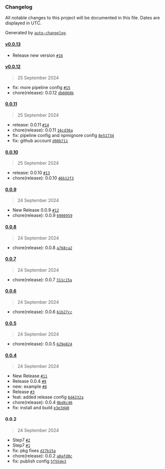 ### Changelog

All notable changes to this project will be documented in this file. Dates are displayed in UTC.

Generated by [`auto-changelog`](https://github.com/CookPete/auto-changelog).

#### [v0.0.13](https://github.com/nicolas-camacho/awesome-numbers/compare/v0.0.12...v0.0.13)

- Release new version [`#16`](https://github.com/nicolas-camacho/awesome-numbers/pull/16)

#### [v0.0.12](https://github.com/nicolas-camacho/awesome-numbers/compare/0.0.11...v0.0.12)

> 25 September 2024

- fix: more pipeline config [`#15`](https://github.com/nicolas-camacho/awesome-numbers/pull/15)
- chore(release): 0.0.12 [`db6068b`](https://github.com/nicolas-camacho/awesome-numbers/commit/db6068b541011f657bbce444601a8edbe69f0122)

#### [0.0.11](https://github.com/nicolas-camacho/awesome-numbers/compare/0.0.10...0.0.11)

> 25 September 2024

- release: 0.0.11 [`#14`](https://github.com/nicolas-camacho/awesome-numbers/pull/14)
- chore(release): 0.0.11 [`16cd36a`](https://github.com/nicolas-camacho/awesome-numbers/commit/16cd36a17691b45eb6b546e3473d8229df16df0d)
- fix: pipeline config and npmignore config [`8e51734`](https://github.com/nicolas-camacho/awesome-numbers/commit/8e51734142b11df54fcb0182b7b197c204d67575)
- fix: github account [`d98b711`](https://github.com/nicolas-camacho/awesome-numbers/commit/d98b7112416102c2e76e345d7cce25ad600bb286)

#### [0.0.10](https://github.com/nicolas-camacho/awesome-numbers/compare/0.0.9...0.0.10)

> 25 September 2024

- release: 0.0.10 [`#13`](https://github.com/nicolas-camacho/awesome-numbers/pull/13)
- chore(release): 0.0.10 [`46b12f3`](https://github.com/nicolas-camacho/awesome-numbers/commit/46b12f3ff1fb9b90100d58a4795522a8e9854c27)

#### [0.0.9](https://github.com/nicolas-camacho/awesome-numbers/compare/0.0.8...0.0.9)

> 24 September 2024

- New Release 0.0.9 [`#12`](https://github.com/nicolas-camacho/awesome-numbers/pull/12)
- chore(release): 0.0.9 [`6986959`](https://github.com/nicolas-camacho/awesome-numbers/commit/6986959ac22c63e4dcd05380d7305820a54a0f5a)

#### [0.0.8](https://github.com/nicolas-camacho/awesome-numbers/compare/0.0.7...0.0.8)

> 24 September 2024

- chore(release): 0.0.8 [`a768ca2`](https://github.com/nicolas-camacho/awesome-numbers/commit/a768ca287f853b9e27f7ce41aa79bb544b563320)

#### [0.0.7](https://github.com/nicolas-camacho/awesome-numbers/compare/0.0.6...0.0.7)

> 24 September 2024

- chore(release): 0.0.7 [`311c15a`](https://github.com/nicolas-camacho/awesome-numbers/commit/311c15a9c278c52a62bce6e8acb78434f9a9d93e)

#### [0.0.6](https://github.com/nicolas-camacho/awesome-numbers/compare/0.0.5...0.0.6)

> 24 September 2024

- chore(release): 0.0.6 [`61b27cc`](https://github.com/nicolas-camacho/awesome-numbers/commit/61b27cc2344e53270ddc9dccf27ca1cb63eea894)

#### [0.0.5](https://github.com/nicolas-camacho/awesome-numbers/compare/0.0.4...0.0.5)

> 24 September 2024

- chore(release): 0.0.5 [`629e824`](https://github.com/nicolas-camacho/awesome-numbers/commit/629e82479235923cbf67f63143d93c625f9ad3b7)

#### [0.0.4](https://github.com/nicolas-camacho/awesome-numbers/compare/0.0.2...0.0.4)

> 24 September 2024

- New Release [`#11`](https://github.com/nicolas-camacho/awesome-numbers/pull/11)
- Release 0.0.4 [`#9`](https://github.com/nicolas-camacho/awesome-numbers/pull/9)
- new: example [`#8`](https://github.com/nicolas-camacho/awesome-numbers/pull/8)
- Release [`#3`](https://github.com/nicolas-camacho/awesome-numbers/pull/3)
- feat: added release config [`6d4232a`](https://github.com/nicolas-camacho/awesome-numbers/commit/6d4232ae78674352af357700273490d453536363)
- chore(release): 0.0.4 [`0bd6c46`](https://github.com/nicolas-camacho/awesome-numbers/commit/0bd6c46c72380add4fe1d3f432deba51ed2219bb)
- fix: install and build [`e3e3d40`](https://github.com/nicolas-camacho/awesome-numbers/commit/e3e3d404ef39b76bf16b478bf7b41a7c0c70cf9a)

#### 0.0.2

> 24 September 2024

- Step7 [`#2`](https://github.com/nicolas-camacho/awesome-numbers/pull/2)
- Step7 [`#1`](https://github.com/nicolas-camacho/awesome-numbers/pull/1)
- fix: pkg fixes [`d27b15a`](https://github.com/nicolas-camacho/awesome-numbers/commit/d27b15a3cac7c7b728b58479e406f36c30a59397)
- chore(release): 0.0.2 [`a0afd0c`](https://github.com/nicolas-camacho/awesome-numbers/commit/a0afd0c56ea463f59362f1ab39b3430b1dfafbc6)
- fix: publish config [`5f55de3`](https://github.com/nicolas-camacho/awesome-numbers/commit/5f55de39f6a32cab67e45da04dc6bea15e229264)
